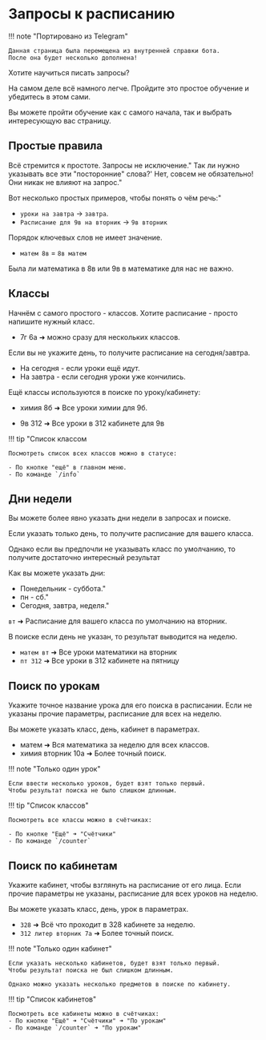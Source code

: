 # Запросы к расписанию

!!! note "Портировано из Telegram"

    Данная страница была перемещена из внутренней справки бота.
    После она будет несколько дополнена!

Хотите научиться писать запросы?

На самом деле всё намного легче.
Пройдите это простое обучение и убедитесь в этом сами.

Вы можете пройти обучение как c самого начала,
так и выбрать интересующую вас страницу.

## Простые правила

Всё стремится к простоте. Запросы не исключение."
Так ли нужно указывать все эти "посторонние" слова?'
Нет, совсем не обязательно! Они никак не влияют на запрос."

Вот несколько простых примеров, чтобы понять о чём речь:"

- `уроки на завтра` -> `завтра`.
- `Расписание для 9в на вторник` -> `9в вторник`

Порядок ключевых слов не имеет значение.

- `матем 8в` = `8в матем`

Была ли математика в 8в или 9в в математике для нас не важно.

## Классы

Начнём с самого простого - классов.
Хотите расписание - просто напишите нужный класс.

- 7г 6а ➜ можно сразу для нескольких классов.

Если вы не укажите день, то получите расписание на сегодня/завтра.

- На сегодня - если уроки ещё идут.
- На завтра - если сегодня уроки уже кончились.

Ещё классы используются в поиске по уроку/кабинету:

- химия 8б ➜ Все уроки химии для 9б.

- 9в 312 ➜ Все уроки в 312 кабинете для 9в

!!! tip "Список классом

    Посмотреть список всех классов можно в статусе:

    - По кнопке "ещё" в главном меню.
    - По команде `/info`

## Дни недели

Вы можете более явно указать дни недели в запросах и поиске.

Если указать только день, то получите расписание для вашего класса.

Однако если вы предпочли не указывать класс по умолчанию,
то получите достаточно интересный результат

Как вы можете указать дни:

- Понедельник - суббота."
- пн - сб."
- Сегодня, завтра, неделя."

`вт` ➜ Расписание для вашего класса по умолчанию на вторник.

В поиске если день не указан, то результат выводится на неделю.

- `матем вт` ➜ Все уроки математики на вторник
- `пт 312` ➜ Все уроки в 312 кабинете на пятницу

## Поиск по урокам

Укажите точное название урока для его поиска в расписании.
Если не указаны прочие параметры, расписание для всех на неделю.

Вы можете указать класс, день, кабинет в параметрах.

- матем ➜ Вся математика за неделю для всех классов.
- химия вторник 10а ➜ Более точный поиск.

!!! note "Только один урок"

    Если ввести несколько уроков, будет взят только первый.
    Чтобы результат поиска не было слишком длинным.

!!! tip "Список классов"

    Посмотреть все классы можно в счётчиках:

    - По кнопке "Ещё" ➜ "Счётчики"
    - По команде `/counter`

## Поиск по кабинетам

Укажите кабинет, чтобы взглянуть на расписание от его лица.
Если прочие параметры не указаны, расписание для всех уроков на неделю.

Вы можете указать класс, день, урок в параметрах.

- `328` ➜ Всё что проходит в 328 кабинете за неделю.
- `312 литер вторник 7а` ➜ Более точный поиск.

!!! note "Только один кабинет"

    Если указать несколько кабинетов, будет взят только первый.
    Чтобы результат поиска не был слишком длинным.

    Однако можно указать несколько предметов в поиске по кабинету.

!!! tip "Список кабинетов"

    Посмотреть все кабинеты можно в счётчиках:
    - По кнопке "Ещё" ➜ "Счётчики" ➜ "По урокам"
    - По команде `/counter` ➜ "По урокам"
